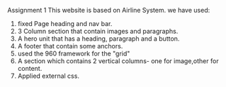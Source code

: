 Assignment 1
This website is based on Airline System.
we have used:
1. fixed Page heading and nav bar.
2. 3 Column section that contain images and paragraphs.
3. A hero unit that has a heading, paragraph and a button.
4. A footer that contain some anchors.
5. used the 960 framework for the "grid" 
6. A section which contains 2 vertical columns- one for image,other for content.
7. Applied external css.



